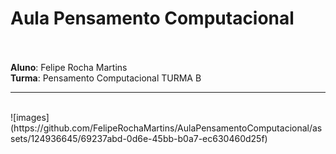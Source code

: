# <h1>Aula Pensamento Computacional</h1>

</br>
</br><strong>Aluno</strong>: Felipe Rocha Martins
</br><strong>Turma</strong>: Pensamento Computacional TURMA B
</br>
<hr>
</br>
![images](https://github.com/FelipeRochaMartins/AulaPensamentoComputacional/assets/124936645/69237abd-0d6e-45bb-b0a7-ec630460d25f)
